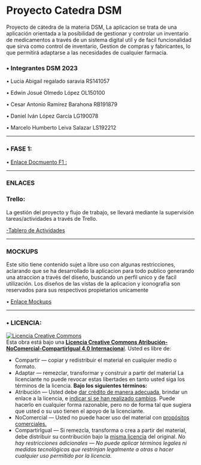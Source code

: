 # Proyecto Catedra DSM
Proyecto de cátedra de la materia DSM,
La aplicacion se trata de una aplicación orientada a la posibilidad de gestionar y controlar un inventario de medicamentos a través de un sistema digital util y de facil funcionalidad que sirva como control de inventario, Gestion  de compras y fabricantes, lo que permitirá adaptarse a las necesidades de cualquier farmacia.  

### • Integrantes DSM 2023 

• Lucia Abigail regalado saravia    RS141057

• Edwin Josué Olmedo López  OL150100

• Cesar Antonio Ramírez Barahona   	RB191879

• Daniel Iván López García   	LG190078

• Marcelo Humberto Leiva Salazar   	LS192212

------------

### • FASE 1:

• [Enlace Docmuento F1 :](https://github.com/aby23lucia/PROYECTODMS_2023/tree/Fase-1 "DOCUMENTO")

------------


### ENLACES   
 
  ### Trello:
  
  La gestión del proyecto y flujo de trabajo, se llevará mediante la supervisión tareas/actividades a través de Trello.
  
  [-Tablero de Actividades](https://trello.com/invite/b/YBYuTter/ATTI59b6738d4b3d7b4f9cef58fe7f88049d8DED9886/bienestarsv/view "Tablero")
  
  ------------

  ### MOCKUPS
Este sitio tiene contenido sujet a libre uso con algunas restricciones, aclarando que se ha desarrollado la aplicacion para todo publico generando una atraccion a través del diseño, buscando un perfil unico y de facil utilización. Los diseños de las vistas de la aplicacion y iconografia son reservados para sus respectivos propietarios unicamente

  • [Enlace Mockups](https://drive.google.com/file/d/1sVCWhkBeupwerOYE5TLJdmoUscPhouon/view?usp=sharing/view "MOCKUPS")
  
  ------------
  
  
  ### • LICENCIA:
  
<a rel="license" href="http://creativecommons.org/licenses/by-nc-sa/4.0/"><img alt="Licencia Creative Commons" style="border-width:0" src="https://i.creativecommons.org/l/by-nc-sa/4.0/88x31.png" /></a><br />Esta obra está bajo una <a rel="license" href="http://creativecommons.org/licenses/by-nc-sa/4.0/">**Licencia Creative Commons Atribución-NoComercial-CompartirIgual 4.0 Internaciona**l</a>.
Usted es libre de:
- Compartir — copiar y redistribuir el material en cualquier medio o formato.
- Adaptar — remezclar, transformar y construir a partir del material
La licenciante no puede revocar estas libertades en tanto usted siga los términos de la licencia.
**Bajo los siguientes términos:**
- Atribución — Usted debe [dar crédito de manera adecuada](https://creativecommons.org/licenses/by-nc-sa/4.0/deed.es# "dar crédito de manera adecuada"), brindar un enlace a la licencia, e [indicar si se han realizado cambios](https://creativecommons.org/licenses/by-nc-sa/4.0/deed.es# "indicar si se han realizado cambios"). Puede hacerlo en cualquier forma razonable, pero no de forma tal que sugiera que usted o su uso tienen el apoyo de la licenciante.
- NoComercial — Usted no puede hacer uso del material con [propósitos comerciales.](https://creativecommons.org/licenses/by-nc-sa/4.0/deed.es# "propósitos comerciales.")
- CompartirIgual — Si remezcla, transforma o crea a partir del material, debe distribuir su contribución bajo la [misma licencia](https://creativecommons.org/licenses/by-nc-sa/4.0/deed.es# "misma licencia") del original.
*No hay restricciones adicionales — No puede aplicar términos legales ni medidas tecnológicas que restrinjan legalmente a otras a hacer cualquier uso permitido por la licencia.*

